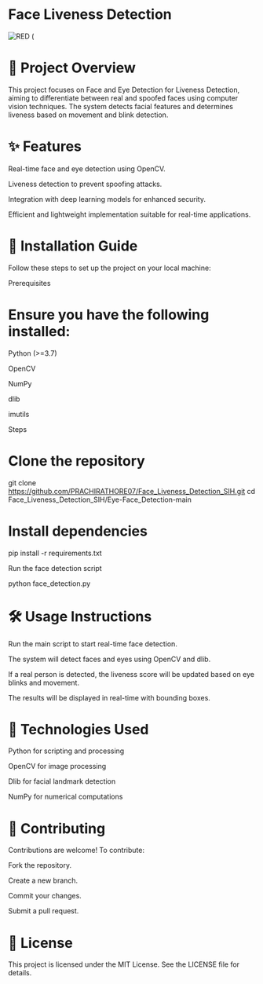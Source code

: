 # Face Liveness Detection
![RED (](https://github.com/user-attachments/assets/790eb6f2-c8fb-429c-8cb6-e5ea773587e9)

# 📌 Project Overview

This project focuses on Face and Eye Detection for Liveness Detection, aiming to differentiate between real and spoofed faces using computer vision techniques. The system detects facial features and determines liveness based on movement and blink detection.

# ✨ Features

Real-time face and eye detection using OpenCV.

Liveness detection to prevent spoofing attacks.

Integration with deep learning models for enhanced security.

Efficient and lightweight implementation suitable for real-time applications.

# 🚀 Installation Guide

Follow these steps to set up the project on your local machine:

Prerequisites

# Ensure you have the following installed:

Python (>=3.7)

OpenCV

NumPy

dlib

imutils

Steps

# Clone the repository

git clone https://github.com/PRACHIRATHORE07/Face_Liveness_Detection_SIH.git
cd Face_Liveness_Detection_SIH/Eye-Face_Detection-main

# Install dependencies

pip install -r requirements.txt

Run the face detection script

python face_detection.py

# 🛠️ Usage Instructions

Run the main script to start real-time face detection.

The system will detect faces and eyes using OpenCV and dlib.

If a real person is detected, the liveness score will be updated based on eye blinks and movement.

The results will be displayed in real-time with bounding boxes.

# 🔧 Technologies Used

Python for scripting and processing

OpenCV for image processing

Dlib for facial landmark detection

NumPy for numerical computations

# 🤝 Contributing

Contributions are welcome! To contribute:

Fork the repository.

Create a new branch.

Commit your changes.

Submit a pull request.


# 📜 License

This project is licensed under the MIT License. See the LICENSE file for details.

